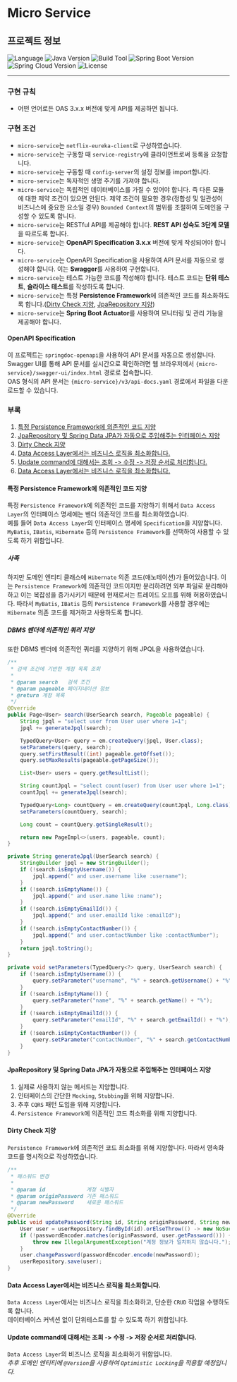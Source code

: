 # Micro Service

## 프로젝트 정보
![Language](https://img.shields.io/badge/language-Java-blue)
![Java Version](https://img.shields.io/badge/Java-17-blue)
![Build Tool](https://img.shields.io/badge/build%20tool-Gradle-orange)
![Spring Boot Version](https://img.shields.io/badge/Spring%20Boot-3.2.2-green)
![Spring Cloud Version](https://img.shields.io/badge/Spring%20Cloud-2023.0.0-green)
![License](https://img.shields.io/badge/license-Apache%202.0-brightgreen)

---

### 구현 규칙
- 어떤 언어로든 OAS 3.x.x 버전에 맞게 API를 제공하면 됩니다.

### 구현 조건
- `micro-service`는 `netflix-eureka-client`로 구성하였습니다.
- `micro-service`는 구동할 때 `service-registry`에 클라이언트로써 등록을 요청합니다.
- `micro-service`는 구동할 때 `config-server`의 설정 정보를 import합니다.
- `micro-service`는 독자적인 생명 주기를 가져야 합니다.
- `micro-service`는 독립적인 데이터베이스를 가질 수 있어야 합니다. 즉 다른 모듈에 대한 제약 조건이 있으면 안된다. 제약 조건이 필요한 경우(정합성 및 일관성이 비즈니스에 중요한 요소일 경우) `Bounded Context`의 범위를 조절하여 도메인을 구성할 수 있도록 합니다.
- `micro-service`는 RESTful API를 제공해야 합니다. **REST API 성숙도 3단계 모델**을 따르도록 합니다.
- `micro-service`는 **OpenAPI Specification 3.x.x** 버전에 맞게 작성되어야 합니다.
- `micro-service`는 OpenAPI Specification을 사용하여 API 문서를 자동으로 생성해야 합니다. 이는 **Swagger**를 사용하여 구현합니다.
- `micro-service`는 테스트 가능한 코드를 작성해야 합니다. 테스트 코드는 **단위 테스트**, **슬라이스 테스트**를 작성하도록 합니다.
- `micro-service`는 특정 **Persistence Framework**에 의존적인 코드를 최소화하도록 합니다.([Dirty Check 지양](#dirty-check-지양), [JpaRepository 지양](#jparepository-및-spring-data-jpa가-자동으로-주입해주는-인터페이스-지양))
- `micro-service`는 **Spring Boot Actuator**를 사용하여 모니터링 및 관리 기능을 제공해야 합니다.

#### OpenAPI Specification
이 프로젝트는 `springdoc-openapi`을 사용하여 API 문서를 자동으로 생성합니다.<br>
Swagger UI를 통해 API 문서를 실시간으로 확인하려면 웹 브라우저에서 `{micro-service}/swagger-ui/index.html` 경로로 접속합니다.<br>
OAS 형식의 API 문서는 `{micro-service}/v3/api-docs.yaml` 경로에서 파일을 다운로드할 수 있습니다.



### 부록
1. [특정 Persistence Framework에 의존적인 코드 지양](#특정-persistence-framework에-의존적인-코드-지양)
2. [JpaRepository 및 Spring Data JPA가 자동으로 주입해주는 인터페이스 지양](#jparepository-및-spring-data-jpa가-자동으로-주입해주는-인터페이스-지양)
3. [Dirty Check 지양](#dirty-check-지양)
4. [Data Access Layer에서는 비즈니스 로직을 최소화합니다.](#data-access-layer에서는-비즈니스-로직을-최소화합니다.)
5. [Update command에 대해서는 조회 -> 수정 -> 저장 순서로 처리합니다.](#update-command에-대해서는-조회---수정---저장-순서로-처리합니다.)
6. [Data Access Layer에서는 비즈니스 로직을 최소화합니다.](#data-access-layer에서는-비즈니스-로직을-최소화합니다.)


#### 특정 Persistence Framework에 의존적인 코드 지양
특정 `Persistence Framework`에 의존적인 코드를 지양하기 위해서 `Data Access Layer`의 인터페이스 명세에는 벤더 의존적인 코드를 최소화하였습니다.<br>
예를 들어 `Data Access Layer`의 인터페이스 명세에 `Specification`을 지양합니다.
`MyBatis`, `IBatis`, `Hibernate` 등의 `Persistence Framework`를 선택하여 사용할 수 있도록 하기 위함입니다.

##### 사족
하지만 도메인 엔티티 클래스에 `Hibernate` 의존 코드(애노테이션)가 들어있습니다. 이는 `Persistence Framework`에 의존적인 코드이지만 분리하려면 외부 파일로 분리해야 하고 이는 복잡성을 증가시키기 때문에 현재로서는 트레이드 오프를 위해 허용하였습니다.
따라서 `MyBatis`, `IBatis` 등의 `Persistence Framework`를 사용할 경우에는 `Hibernate` 의존 코드를 제거하고 사용하도록 합니다.

##### DBMS 벤더에 의존적인 쿼리 지양
또한 DBMS 벤더에 의존적인 쿼리를 지양하기 위해 JPQL을 사용하였습니다.
```java
/**
 * 검색 조건에 기반한 계정 목록 조회
 *
 * @param search   검색 조건
 * @param pageable 페이지네이션 정보
 * @return 계정 목록
 */
@Override
public Page<User> search(UserSearch search, Pageable pageable) {
    String jpql = "select user from User user where 1=1";
    jpql += generateJpql(search);

    TypedQuery<User> query = em.createQuery(jpql, User.class);
    setParameters(query, search);
    query.setFirstResult((int) pageable.getOffset());
    query.setMaxResults(pageable.getPageSize());

    List<User> users = query.getResultList();

    String countJpql = "select count(user) from User user where 1=1";
    countJpql += generateJpql(search);

    TypedQuery<Long> countQuery = em.createQuery(countJpql, Long.class);
    setParameters(countQuery, search);

    Long count = countQuery.getSingleResult();

    return new PageImpl<>(users, pageable, count);
}

private String generateJpql(UserSearch search) {
    StringBuilder jpql = new StringBuilder();
    if (!search.isEmptyUsername()) {
        jpql.append(" and user.username like :username");
    }
    if (!search.isEmptyName()) {
        jpql.append(" and user.name like :name");
    }
    if (!search.isEmptyEmailId()) {
        jpql.append(" and user.emailId like :emailId");
    }
    if (!search.isEmptyContactNumber()) {
        jpql.append(" and user.contactNumber like :contactNumber");
    }
    return jpql.toString();
}

private void setParameters(TypedQuery<?> query, UserSearch search) {
    if (!search.isEmptyUsername()) {
        query.setParameter("username", "%" + search.getUsername() + "%");
    }
    if (!search.isEmptyName()) {
        query.setParameter("name", "%" + search.getName() + "%");
    }
    if (!search.isEmptyEmailId()) {
        query.setParameter("emailId", "%" + search.getEmailId() + "%");
    }
    if (!search.isEmptyContactNumber()) {
        query.setParameter("contactNumber", "%" + search.getContactNumber() + "%");
    }
}
```

#### JpaRepository 및 Spring Data JPA가 자동으로 주입해주는 인터페이스 지양
1. 실제로 사용하지 않는 메서드는 지양합니다.
2. 인터페이스의 간단한 `Mocking`, `Stubbing`을 위해 지양합니다.
3. 추후 `CQRS` 패턴 도입을 위해 지양합니다.
4. `Persistence Framework`에 의존적인 코드 최소화를 위해 지양합니다.

#### Dirty Check 지양
`Persistence Framework`에 의존적인 코드 최소화를 위해 지양합니다. 따라서 영속화 코드를 명시적으로 작성하였습니다.
```java
/**
 * 패스워드 변경
 *
 * @param id             계정 식별자
 * @param originPassword 기존 패스워드
 * @param newPassword    새로운 패스워드
 */
@Override
public void updatePassword(String id, String originPassword, String newPassword) {
    User user = userRepository.findById(id).orElseThrow(() -> new NoSuchElementException("계정을 찾을 수 없습니다."));
    if (!passwordEncoder.matches(originPassword, user.getPassword())) {
        throw new IllegalArgumentException("계정 정보가 일치하지 않습니다.");
    }
    user.changePassword(passwordEncoder.encode(newPassword));
    userRepository.save(user);
}
```

#### Data Access Layer에서는 비즈니스 로직을 최소화합니다.
`Data Access Layer`에서는 비즈니스 로직을 최소화하고, 단순한 `CRUD` 작업을 수행하도록 합니다.<br>
데이터베이스 커넥션 없이 단위테스트를 할 수 있도록 하기 위함입니다.

#### Update command에 대해서는 조회 -> 수정 -> 저장 순서로 처리합니다.
`Data Access Layer`의 비즈니스 로직을 최소화하기 위함입니다.<br>
_추후 도메인 엔티티에 `@Version`을 사용하여 `Optimistic Locking`을 적용할 예정입니다._

